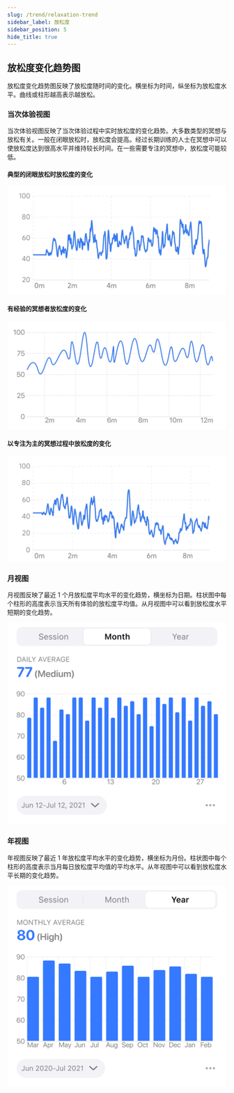 ```yaml
---
slug: /trend/relaxation-trend
sidebar_label: 放松度
sidebar_position: 5
hide_title: true
---
```



## 放松度变化趋势图

放松度变化趋势图反映了放松度随时间的变化。横坐标为时间，纵坐标为放松度水平。曲线或柱形越高表示越放松。

### 当次体验视图

当次体验视图反映了当次体验过程中实时放松度的变化趋势。大多数类型的冥想与放松有关。一般在闭眼放松时，放松度会提高。经过长期训练的人士在冥想中可以使放松度达到很高水平并维持较长时间。在一些需要专注的冥想中，放松度可能较低。

#### 典型的闭眼放松时放松度的变化
![典型的闭眼放松时放松度变化](Image3/27.PNG)

#### 有经验的冥想者放松度的变化
![有经验的冥想者的放松度变化（维持较高水平）](Image3/28.PNG)

#### 以专注为主的冥想过程中放松度的变化
![以专注为主的冥想中的放松度变化（放松度水平较低）](Image3/29.PNG)

### 月视图

月视图反映了最近 1 个月放松度平均水平的变化趋势，横坐标为日期。柱状图中每个柱形的高度表示当天所有体验的放松度平均值。从月视图中可以看到放松度水平短期的变化趋势。

![图](Image3/relax-m.png)

### 年视图

年视图反映了最近 1 年放松度平均水平的变化趋势，横坐标为月份。柱状图中每个柱形的高度表示当月每日放松度平均值的平均水平。从年视图中可以看到放松度水平长期的变化趋势。

![图](Image3/relax-m-1.png)
